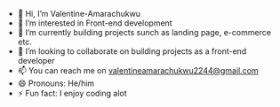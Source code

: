 - 👋 Hi, I’m Valentine-Amarachukwu
- 👀 I’m interested in Front-end development
- 🌱 I’m currently building projects sunch as landing page, e-commerce etc.
- 💞️ I’m looking to collaborate on building projects as a front-end developer
- 📫 You can reach me on valentineamarachukwu2244@gmail.com
- 😄 Pronouns: He/him
- ⚡ Fun fact: I enjoy coding alot

<!---
Valentine-Amarachukwu/Valentine-Amarachukwu is a ✨ special ✨ repository because its `README.md` (this file) appears on your GitHub profile.
You can click the Preview link to take a look at your changes.
--->
